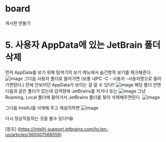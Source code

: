 # board
게시판 만들기

# 5. 사용자 AppData에 있는 JetBrain 폴더 삭제
먼저 AppData를 보기 위해 탐색기의 보기 메뉴에서 숨긴항목 보기를 체크해준다.
![image](https://user-images.githubusercontent.com/79133602/133562018-b938989a-c4ce-4529-bf8d-fd36cc7ae0be.png)
그다음 사용자 폴더로 들어가면 (보통 내PC -C - 사용자 -사용자명으로 들어가면된다.) 전에 안보이던 AppData가 보이는 걸 알 수 있다!!
![image](https://user-images.githubusercontent.com/79133602/133562249-40c6e4b4-3624-4cac-9c4d-54e67888eae2.png)
해당 폴더 안엔 다음과 같은 폴더가 있는데 검색창에 JetBrains를 치거나 또는 
![image](https://user-images.githubusercontent.com/79133602/133563553-38665ee6-da33-4616-94a1-c7c53c876214.png)
그냥 Roaming, Local 폴더에 들어가서 JetBrains 폴더를 찾아 삭제해주면된다. 
![image](https://user-images.githubusercontent.com/79133602/133563726-ac50d7ca-d151-4b95-b4ac-ff3d99903b12.png)

그다음 IntelliJ를 삭제해 주고 재설치하면
![image](https://user-images.githubusercontent.com/79133602/133561844-4177b42c-a2c4-407f-bc57-90d2ced717c4.png)

다시 정상작동하는 것을 볼수 있다!!😆

[참조] (https://intellij-support.jetbrains.com/hc/en-us/articles/360007568559)
